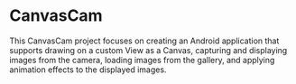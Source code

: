 # CanvasCam
This CanvasCam project focuses on creating an Android application that supports drawing on a custom View as a Canvas, capturing and displaying images from the camera, loading images from the gallery, and applying animation effects to the displayed images.
